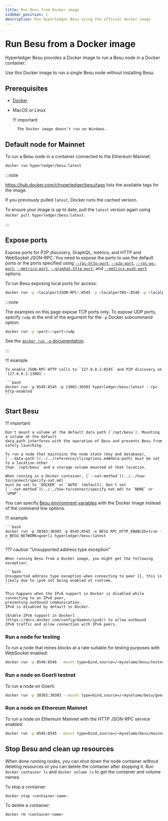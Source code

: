 ```yaml
---
title: Run Besu from Docker image
sidebar_position: 1
description: Run Hyperledger Besu using the official docker image
---
```


# Run Besu from a Docker image

Hyperledger Besu provides a Docker image to run a Besu node in a Docker container.

Use this Docker image to run a single Besu node without installing Besu.

## Prerequisites

- [Docker](https://docs.docker.com/install/)

- MacOS or Linux

  !!! important

        The Docker image doesn't run on Windows.

## Default node for Mainnet

To run a Besu node in a container connected to the Ethereum Mainnet:

```bash
docker run hyperledger/besu:latest
```

:::note

https://hub.docker.com/r/hyperledger/besu/tags lists the available tags for the image.

If you previously pulled `latest`, Docker runs the cached version.

To ensure your image is up to date, pull the `latest` version again using `docker pull hyperledger/besu:latest`.

:::

## Expose ports

Expose ports for P2P discovery, GraphQL, metrics, and HTTP and WebSocket JSON-RPC. You need to expose the ports to use the default ports or the ports specified using [`--rpc-http-port`](../../reference/cli/options.md#rpc-http-port), [`--p2p-port`](../../reference/cli/options.md#p2p-port), [`--rpc-ws-port`](../../reference/cli/options.md#rpc-ws-port), [`--metrics-port`](../../reference/cli/options.md#metrics-port), [`--graphql-http-port`](../../reference/cli/options.md#graphql-http-port), and [`--metrics-push-port`](../../reference/cli/options.md#metrics-push-port) options.

To run Besu exposing local ports for access:

```bash
docker run -p <localportJSON-RPC>:8545 -p <localportWS>:8546 -p <localportP2P>:30303 hyperledger/besu:latest --rpc-http-enabled --rpc-ws-enabled
```

:::note

The examples on this page expose TCP ports only. To expose UDP ports, specify `/udp` at the end of the argument for the `-p` Docker subcommand option:

```bash
docker run -p <port>:<port>/udp
```

See the [`docker run -p` documentation](https://docs.docker.com/engine/reference/commandline/run/#publish-or-expose-port--p---expose).

:::

!!! example

    To enable JSON-RPC HTTP calls to `127.0.0.1:8545` and P2P discovery on `127.0.0.1:13001`:

    ```bash
    docker run -p 8545:8545 -p 13001:30303 hyperledger/besu:latest --rpc-http-enabled
    ```

## Start Besu

!!! important

    Don't mount a volume at the default data path (`/opt/besu`). Mounting a volume at the default
    data path interferes with the operation of Besu and prevents Besu from safely launching.

    To run a node that maintains the node state (key and database),
    [`--data-path`](../../reference/cli/options.md#data-path) must be set to a location other
    than `/opt/besu` and a storage volume mounted at that location.

    When running in a Docker container, [`--nat-method`](../../how-to/connect/specify-nat.md)
    must be set to `DOCKER` or `AUTO` (default). Don't set
    [`--nat-method`](../../how-to/connect/specify-nat.md) to `NONE` or `UPNP`.

You can specify [Besu environment variables](../../reference/cli/options.md#specify-options) with the Docker image instead of the command line options.

!!! example

    ```bash
    docker run -p 30303:30303 -p 8545:8545 -e BESU_RPC_HTTP_ENABLED=true -e BESU_NETWORK=goerli hyperledger/besu:latest
    ```

??? caution "Unsupported address type exception"

    When running Besu from a Docker image, you might get the following exception:

    ```bash
    Unsupported address type exception when connecting to peer {}, this is likely due to ipv6 not being enabled at runtime.
    ```

    This happens when the IPv6 support in Docker is disabled while connecting to an IPv6 peer,
    preventing outbound communication.
    IPv6 is disabled by default in Docker.

    [Enable IPv6 support in Docker](https://docs.docker.com/config/daemon/ipv6/) to allow outbound
    IPv6 traffic and allow connection with IPv6 peers.

### Run a node for testing

To run a node that mines blocks at a rate suitable for testing purposes with WebSocket enabled:

```bash
docker run -p 8546:8546 --mount type=bind,source=/<myvolume/besu/testnode>,target=/var/lib/besu hyperledger/besu:latest --miner-enabled --miner-coinbase fe3b557e8fb62b89f4916b721be55ceb828dbd73 --rpc-ws-enabled --network=dev --data-path=/var/lib/besu
```

### Run a node on Goerli testnet

To run a node on Goerli:

```bash
docker run -p 30303:30303 --mount type=bind,source=/<myvolume/besu/goerli>,target=/var/lib/besu hyperledger/besu:latest --network=goerli --data-path=/var/lib/besu
```

### Run a node on Ethereum Mainnet

To run a node on Ethereum Mainnet with the HTTP JSON-RPC service enabled:

```bash
docker run -p 8545:8545 --mount type=bind,source=/<myvolume/besu/mainnet>,target=/var/lib/besu  -p 30303:30303 hyperledger/besu:latest --rpc-http-enabled --data-path=/var/lib/besu
```

## Stop Besu and clean up resources

When done running nodes, you can shut down the node container without deleting resources or you can delete the container after stopping it. Run `docker container ls` and `docker volume ls` to get the container and volume names.

To stop a container:

```bash
docker stop <container-name>
```

To delete a container:

```bash
docker rm <container-name>
```
